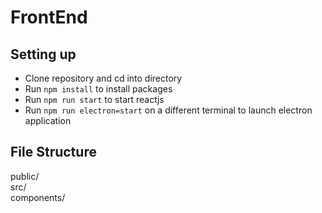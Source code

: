 # FrontEnd  
## Setting up  
* Clone repository and cd into directory
* Run `npm install` to install packages
* Run `npm run start` to start reactjs
* Run `npm run electron=start` on a different terminal to launch electron application

## File Structure  
public/  
src/  
    components/
